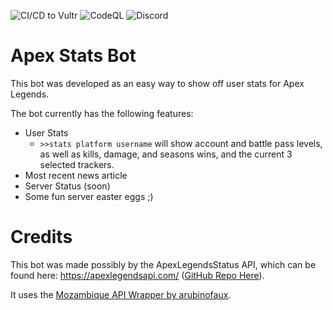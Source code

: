 ![CI/CD to Vultr](https://github.com/SDCore/ApexStats/workflows/CI/CD%20to%20Vultr/badge.svg) ![CodeQL](https://github.com/SDCore/ApexStats/workflows/CodeQL/badge.svg) ![Discord](https://img.shields.io/discord/664717517666910220?label=Discord%20Server)

# Apex Stats Bot

This bot was developed as an easy way to show off user stats for Apex Legends.

The bot currently has the following features:

- User Stats
  - `>>stats platform username` will show account and battle pass levels, as well as kills, damage, and seasons wins, and the current 3 selected trackers.
- Most recent news article
- Server Status (soon)
- Some fun server easter eggs ;)

# Credits

This bot was made possibly by the ApexLegendsStatus API, which can be found here: https://apexlegendsapi.com/ ([GitHub Repo Here](https://github.com/HugoDerave/ApexLegendsAPI)).

It uses the [Mozambique API Wrapper by arubinofaux](https://github.com/arubinofaux/mozambique-api-wrapper).
